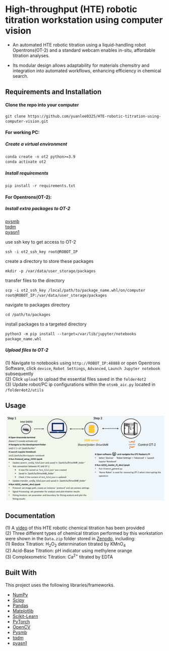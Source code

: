 
# High-throughput (HTE) robotic titration workstation using computer vision

* An automated HTE robotic titration using a liquid-handling robot Opentrons(OT-2) and a standard webcam enables in-situ, affordable titration analyses. 

* Its modular design allows adaptability for materials chemsitry and integration into automated workflows, enhancing efficiency in chemical search.

## Requirements and Installation

#### Clone the repo into your computer

```
git clone https://github.com/yuanlee0325/HTE-robotic-titration-using-computer-vision.git
```

#### For working PC:

##### Create a virtual environment

```
conda create -n ot2 python>=3.9
conda activate ot2
```

##### Install requirements 
```
pip install -r requirements.txt
```

#### For Opentrons(OT-2): 

##### Install extra packages to OT-2

 [pysmb](https://www.piwheels.org/simple/pysmb/pysmb-1.2.9.1-py3-none-any.whl#sha256=2a20a9d945efc2f6fe86afbe272f6dd4786344aca046b4ca2e98d519db817c20)<br>
 [tqdm](https://www.piwheels.org/simple/tqdm/tqdm-4.66.2-py3-none-any.whl#sha256=f78fd60412e4653a0be68fe9fc5424dc07ed3479bc765a3ab30e782d3d4dbd41)<br>
 [pyasn1](https://www.piwheels.org/simple/pyasn1/pyasn1-0.5.1-py2.py3-none-any.whl#sha256=238ed5b4e0785e285c20dddcfd46ea3585d0ed25bd174d5737a08813db0de176)

use ssh key to get access to OT-2
```
ssh -i ot2_ssh_key root@ROBOT_IP
```
create a directory to store these packages
```
mkdir -p /var/data/user_storage/packages
```
transfer files to the directory 
```
scp -i ot2_ssh_key /local/path/to/package_name.whl/on/computer root@ROBOT_IP:/var/data/user_storage/packages
```
navigate to packages directory
```
cd /path/to/packages
```
install packages to a targeted directory 
```
python3 -m pip install --target=/var/lib/jupyter/notebooks package_name.whl
```

##### Upload files to OT-2<br>
(1) Navigate to notebooks using `http://ROBOT_IP:48888` or open Opentrons Software, click `device`, `Robot Settings`, `Advanced`, `Launch Jupyter notebook` subsequently<br>
(2) Click `upload` to upload the essential files saved in the `folder4ot2`<br>
(3) Update robot/PC ip configurations within the `otsmb_aic.py` located in `/folder4ot2/utils`<br>

## Usage 

![Schematic image](Schematic_graph.png)

## Documentation

(1) A [video](https://doi.org/10.5281/zenodo.13825237) of this HTE robotic chemical titration has been provided<br>
(2) Three different types of chemical titration performed by this workstation were shown in the `Data.zip` folder stored in [Zenodo](https://doi.org/10.5281/zenodo.13929893), including:<br>
(1) Redox Titration: H<sub>2</sub>O<sub>2</sub> determination titrated by KMnO<sub>4</sub><br>
(2) Acid-Base Titration: pH indicator using methylene orange<br>
(3) Complexometric Titration: Ca<sup>2+</sup> titrated by EDTA<br>

## Built With

This project uses the following libraries/frameworks. 
- [NumPy](https://numpy.org)
- [Scipy](https://www.nature.com/articles/s41592-019-0686-2)
- [Pandas](https://pandas.pydata.org)
- [Matplotlib](https://matplotlib.org)
- [Scikit-Learn](https://scikit-learn.org)
- [PyTorch](https://pytorch.org)
- [OpenCV](https://opencv.org)
- [Pysmb](https://pysmb.readthedocs.io/en/latest/)
- [tqdm](https://doi.org/10.5281/zenodo.14231923)
- [pyasn1](https://pyasn1.readthedocs.io/en/latest/contents.html)


